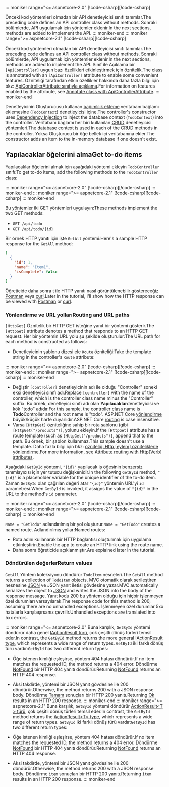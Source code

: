 ::: moniker range="<= aspnetcore-2.0"
<span data-ttu-id="adb48-101">[!code-csharp[](../../tutorials/first-web-api/samples/2.0/TodoApi/Controllers/TodoController2.cs?name=snippet_todo1)]</span><span class="sxs-lookup"><span data-stu-id="adb48-101">[!code-csharp[](../../tutorials/first-web-api/samples/2.0/TodoApi/Controllers/TodoController2.cs?name=snippet_todo1)]</span></span>

<span data-ttu-id="adb48-102">Önceki kod yöntemleri olmadan bir API denetleyicisi sınıfı tanımlar.</span><span class="sxs-lookup"><span data-stu-id="adb48-102">The preceding code defines an API controller class without methods.</span></span> <span data-ttu-id="adb48-103">Sonraki bölümlerde, API uygulamak için yöntemler eklenir.</span><span class="sxs-lookup"><span data-stu-id="adb48-103">In the next sections, methods are added to implement the API.</span></span>
::: moniker-end
::: moniker range=">= aspnetcore-2.1"
<span data-ttu-id="adb48-104">[!code-csharp[](../../tutorials/first-web-api/samples/2.1/TodoApi/Controllers/TodoController2.cs?name=snippet_todo1)]</span><span class="sxs-lookup"><span data-stu-id="adb48-104">[!code-csharp[](../../tutorials/first-web-api/samples/2.1/TodoApi/Controllers/TodoController2.cs?name=snippet_todo1)]</span></span>

<span data-ttu-id="adb48-105">Önceki kod yöntemleri olmadan bir API denetleyicisi sınıfı tanımlar.</span><span class="sxs-lookup"><span data-stu-id="adb48-105">The preceding code defines an API controller class without methods.</span></span> <span data-ttu-id="adb48-106">Sonraki bölümlerde, API uygulamak için yöntemler eklenir.</span><span class="sxs-lookup"><span data-stu-id="adb48-106">In the next sections, methods are added to implement the API.</span></span> <span data-ttu-id="adb48-107">Sınıf ile Açıklama bir `[ApiController]` uygun bazı özellikleri etkinleştirmek için öznitelik.</span><span class="sxs-lookup"><span data-stu-id="adb48-107">The class is annotated with an `[ApiController]` attribute to enable some convenient features.</span></span> <span data-ttu-id="adb48-108">Özniteliği tarafından etkin özellikler hakkında daha fazla bilgi için bkz: [ApiControllerAttribute sınıfıyla açıklama](xref:web-api/index#annotate-class-with-apicontrollerattribute).</span><span class="sxs-lookup"><span data-stu-id="adb48-108">For information on features enabled by the attribute, see [Annotate class with ApiControllerAttribute](xref:web-api/index#annotate-class-with-apicontrollerattribute).</span></span>
::: moniker-end

<span data-ttu-id="adb48-109">Denetleyicinin Oluşturucusu kullanan [bağımlılık ekleme](xref:fundamentals/dependency-injection) veritabanı bağlamı eklemesine (`TodoContext`) denetleyicisi içine.</span><span class="sxs-lookup"><span data-stu-id="adb48-109">The controller's constructor uses [Dependency Injection](xref:fundamentals/dependency-injection) to inject the database context (`TodoContext`) into the controller.</span></span> <span data-ttu-id="adb48-110">Veritabanı bağlamı her biri kullanılan [CRUD](https://wikipedia.org/wiki/Create,_read,_update_and_delete) denetleyicisi yöntemleri.</span><span class="sxs-lookup"><span data-stu-id="adb48-110">The database context is used in each of the [CRUD](https://wikipedia.org/wiki/Create,_read,_update_and_delete) methods in the controller.</span></span> <span data-ttu-id="adb48-111">Yoksa Oluşturucu bir öğe bellek içi veritabanına ekler.</span><span class="sxs-lookup"><span data-stu-id="adb48-111">The constructor adds an item to the in-memory database if one doesn't exist.</span></span>

## <a name="get-to-do-items"></a><span data-ttu-id="adb48-112">Yapılacaklar öğelerini alma</span><span class="sxs-lookup"><span data-stu-id="adb48-112">Get to-do items</span></span>

<span data-ttu-id="adb48-113">Yapılacaklar öğelerini almak için aşağıdaki yöntemi ekleyin `TodoController` sınıfı:</span><span class="sxs-lookup"><span data-stu-id="adb48-113">To get to-do items, add the following methods to the `TodoController` class:</span></span>

::: moniker range="<= aspnetcore-2.0"
<span data-ttu-id="adb48-114">[!code-csharp[](../../tutorials/first-web-api/samples/2.0/TodoApi/Controllers/TodoController.cs?name=snippet_GetAll)]</span><span class="sxs-lookup"><span data-stu-id="adb48-114">[!code-csharp[](../../tutorials/first-web-api/samples/2.0/TodoApi/Controllers/TodoController.cs?name=snippet_GetAll)]</span></span>
::: moniker-end
::: moniker range=">= aspnetcore-2.1"
<span data-ttu-id="adb48-115">[!code-csharp[](../../tutorials/first-web-api/samples/2.1/TodoApi/Controllers/TodoController.cs?name=snippet_GetAll)]</span><span class="sxs-lookup"><span data-stu-id="adb48-115">[!code-csharp[](../../tutorials/first-web-api/samples/2.1/TodoApi/Controllers/TodoController.cs?name=snippet_GetAll)]</span></span>
::: moniker-end

<span data-ttu-id="adb48-116">Bu yöntemler iki GET yöntemleri uygulayın:</span><span class="sxs-lookup"><span data-stu-id="adb48-116">These methods implement the two GET methods:</span></span>

* `GET /api/todo`
* `GET /api/todo/{id}`

<span data-ttu-id="adb48-117">Bir örnek HTTP yanıtı için işte `GetAll` yöntemi:</span><span class="sxs-lookup"><span data-stu-id="adb48-117">Here's a sample HTTP response for the `GetAll` method:</span></span>

```json
[
  {
    "id": 1,
    "name": "Item1",
    "isComplete": false
  }
]
```

<span data-ttu-id="adb48-118">Öğreticide daha sonra t ile HTTP yanıtı nasıl görüntülenebilir göstereceğiz [Postman](https://www.getpostman.com/) veya [curl](https://developer.apple.com/legacy/library/documentation/Darwin/Reference/ManPages/man1/curl.1.html).</span><span class="sxs-lookup"><span data-stu-id="adb48-118">Later in the tutorial, I'll show how the HTTP response can be viewed with [Postman](https://www.getpostman.com/) or [curl](https://developer.apple.com/legacy/library/documentation/Darwin/Reference/ManPages/man1/curl.1.html).</span></span>

### <a name="routing-and-url-paths"></a><span data-ttu-id="adb48-119">Yönlendirme ve URL yolları</span><span class="sxs-lookup"><span data-stu-id="adb48-119">Routing and URL paths</span></span>

<span data-ttu-id="adb48-120">`[HttpGet]` Öznitelik bir HTTP GET isteğine yanıt bir yöntemi gösterir.</span><span class="sxs-lookup"><span data-stu-id="adb48-120">The `[HttpGet]` attribute denotes a method that responds to an HTTP GET request.</span></span> <span data-ttu-id="adb48-121">Her bir yöntemin URL yolu şu şekilde oluşturulur:</span><span class="sxs-lookup"><span data-stu-id="adb48-121">The URL path for each method is constructed as follows:</span></span>

* <span data-ttu-id="adb48-122">Denetleyicinin şablonu dizesi ele `Route` özniteliği:</span><span class="sxs-lookup"><span data-stu-id="adb48-122">Take the template string in the controller's `Route` attribute:</span></span>

::: moniker range="<= aspnetcore-2.0"
<span data-ttu-id="adb48-123">[!code-csharp[](../../tutorials/first-web-api/samples/2.0/TodoApi/Controllers/TodoController.cs?name=TodoController&highlight=3)]</span><span class="sxs-lookup"><span data-stu-id="adb48-123">[!code-csharp[](../../tutorials/first-web-api/samples/2.0/TodoApi/Controllers/TodoController.cs?name=TodoController&highlight=3)]</span></span>
::: moniker-end
::: moniker range=">= aspnetcore-2.1"
<span data-ttu-id="adb48-124">[!code-csharp[](../../tutorials/first-web-api/samples/2.1/TodoApi/Controllers/TodoController.cs?name=TodoController&highlight=3)]</span><span class="sxs-lookup"><span data-stu-id="adb48-124">[!code-csharp[](../../tutorials/first-web-api/samples/2.1/TodoApi/Controllers/TodoController.cs?name=TodoController&highlight=3)]</span></span>
::: moniker-end

* <span data-ttu-id="adb48-125">Değiştir `[controller]` denetleyicinin adı ile olduğu "Controller" soneki eksi denetleyici sınıfı adı.</span><span class="sxs-lookup"><span data-stu-id="adb48-125">Replace `[controller]` with the name of the controller, which is the controller class name minus the "Controller" suffix.</span></span> <span data-ttu-id="adb48-126">Bu örnek, denetleyici sınıfı adı olan **Yapılacaklar**denetleyicisi ve kök "todo" adıdır.</span><span class="sxs-lookup"><span data-stu-id="adb48-126">For this sample, the controller class name is **Todo**Controller and the root name is "todo".</span></span> <span data-ttu-id="adb48-127">ASP.NET Core [yönlendirme](xref:mvc/controllers/routing) büyük/küçük harfe duyarlıdır.</span><span class="sxs-lookup"><span data-stu-id="adb48-127">ASP.NET Core [routing](xref:mvc/controllers/routing) is case insensitive.</span></span>
* <span data-ttu-id="adb48-128">Varsa `[HttpGet]` özniteliğine sahip bir rota şablonu (gibi `[HttpGet("/products")]`, yolunu ekleyin.</span><span class="sxs-lookup"><span data-stu-id="adb48-128">If the `[HttpGet]` attribute has a route template (such as `[HttpGet("/products")]`, append that to the path.</span></span> <span data-ttu-id="adb48-129">Bu örnek, bir şablon kullanmaz.</span><span class="sxs-lookup"><span data-stu-id="adb48-129">This sample doesn't use a template.</span></span> <span data-ttu-id="adb48-130">Daha fazla bilgi için bkz: [özniteliği Http [eylem] özniteliklerle yönlendirme](xref:mvc/controllers/routing#attribute-routing-with-httpverb-attributes).</span><span class="sxs-lookup"><span data-stu-id="adb48-130">For more information, see [Attribute routing with Http[Verb] attributes](xref:mvc/controllers/routing#attribute-routing-with-httpverb-attributes).</span></span>

<span data-ttu-id="adb48-131">Aşağıdaki `GetById` yöntemi, `"{id}"` yapılacak iş öğesinin benzersiz tanımlayıcısı için yer tutucu değişkenidir.</span><span class="sxs-lookup"><span data-stu-id="adb48-131">In the following `GetById` method, `"{id}"` is a placeholder variable for the unique identifier of the to-do item.</span></span> <span data-ttu-id="adb48-132">Zaman `GetById` olan çağrılan değeri atar `"{id}"` yöntemin URL'yi `id` parametresi.</span><span class="sxs-lookup"><span data-stu-id="adb48-132">When `GetById` is invoked, it assigns the value of `"{id}"` in the URL to the method's `id` parameter.</span></span>

::: moniker range="<= aspnetcore-2.0"
<span data-ttu-id="adb48-133">[!code-csharp[](../../tutorials/first-web-api/samples/2.0/TodoApi/Controllers/TodoController.cs?name=snippet_GetByID&highlight=1-2)]</span><span class="sxs-lookup"><span data-stu-id="adb48-133">[!code-csharp[](../../tutorials/first-web-api/samples/2.0/TodoApi/Controllers/TodoController.cs?name=snippet_GetByID&highlight=1-2)]</span></span>
::: moniker-end
::: moniker range=">= aspnetcore-2.1"
<span data-ttu-id="adb48-134">[!code-csharp[](../../tutorials/first-web-api/samples/2.1/TodoApi/Controllers/TodoController.cs?name=snippet_GetByID&highlight=1-2)]</span><span class="sxs-lookup"><span data-stu-id="adb48-134">[!code-csharp[](../../tutorials/first-web-api/samples/2.1/TodoApi/Controllers/TodoController.cs?name=snippet_GetByID&highlight=1-2)]</span></span>
::: moniker-end

<span data-ttu-id="adb48-135">`Name = "GetTodo"` adlandırılmış bir yol oluşturur.</span><span class="sxs-lookup"><span data-stu-id="adb48-135">`Name = "GetTodo"` creates a named route.</span></span> <span data-ttu-id="adb48-136">Adlandırılmış yollar:</span><span class="sxs-lookup"><span data-stu-id="adb48-136">Named routes:</span></span>

* <span data-ttu-id="adb48-137">Rota adını kullanarak bir HTTP bağlantısı oluşturmak için uygulama etkinleştirin.</span><span class="sxs-lookup"><span data-stu-id="adb48-137">Enable the app to create an HTTP link using the route name.</span></span>
* <span data-ttu-id="adb48-138">Daha sonra öğreticide açıklanmıştır.</span><span class="sxs-lookup"><span data-stu-id="adb48-138">Are explained later in the tutorial.</span></span>

### <a name="return-values"></a><span data-ttu-id="adb48-139">Döndürülen değerler</span><span class="sxs-lookup"><span data-stu-id="adb48-139">Return values</span></span>

<span data-ttu-id="adb48-140">`GetAll` Yöntem koleksiyonu döndürür `TodoItem` nesneleri.</span><span class="sxs-lookup"><span data-stu-id="adb48-140">The `GetAll` method returns a collection of `TodoItem` objects.</span></span> <span data-ttu-id="adb48-141">MVC otomatik olarak serileştiren nesnesine [JSON](https://www.json.org/) ve JSON yanıt iletisi gövdesine yazar.</span><span class="sxs-lookup"><span data-stu-id="adb48-141">MVC automatically serializes the object to [JSON](https://www.json.org/) and writes the JSON into the body of the response message.</span></span> <span data-ttu-id="adb48-142">Yanıt kodu 200 bu yöntem olduğu için hiçbir işlenmeyen özel durumları varsayılarak.</span><span class="sxs-lookup"><span data-stu-id="adb48-142">The response code for this method is 200, assuming there are no unhandled exceptions.</span></span> <span data-ttu-id="adb48-143">İşlenmeyen özel durumlar 5xx hatalarla karşılaşırsanız çevrilir.</span><span class="sxs-lookup"><span data-stu-id="adb48-143">Unhandled exceptions are translated into 5xx errors.</span></span>

::: moniker range="<= aspnetcore-2.0"
<span data-ttu-id="adb48-144">Buna karşılık, `GetById` yöntemi döndürür daha genel [IActionResult türü](xref:web-api/action-return-types#iactionresult-type), çok çeşitli dönüş türleri temsil eder.</span><span class="sxs-lookup"><span data-stu-id="adb48-144">In contrast, the `GetById` method returns the more general [IActionResult type](xref:web-api/action-return-types#iactionresult-type), which represents a wide range of return types.</span></span> <span data-ttu-id="adb48-145">`GetById` iki farklı dönüş türü vardır:</span><span class="sxs-lookup"><span data-stu-id="adb48-145">`GetById` has two different return types:</span></span>

* <span data-ttu-id="adb48-146">Öğe istenen kimliği eşleşirse, yöntem 404 hatası döndürür.</span><span class="sxs-lookup"><span data-stu-id="adb48-146">If no item matches the requested ID, the method returns a 404 error.</span></span> <span data-ttu-id="adb48-147">Döndürme [NotFound](/dotnet/api/microsoft.aspnetcore.mvc.controllerbase.notfound) bir HTTP 404 yanıtı döndürür.</span><span class="sxs-lookup"><span data-stu-id="adb48-147">Returning [NotFound](/dotnet/api/microsoft.aspnetcore.mvc.controllerbase.notfound) returns an HTTP 404 response.</span></span>
* <span data-ttu-id="adb48-148">Aksi takdirde, yöntemi bir JSON yanıt gövdesine ile 200 döndürür.</span><span class="sxs-lookup"><span data-stu-id="adb48-148">Otherwise, the method returns 200 with a JSON response body.</span></span> <span data-ttu-id="adb48-149">Döndürme [Tamam](/dotnet/api/microsoft.aspnetcore.mvc.controllerbase.ok) sonuçları bir HTTP 200 yanıtı.</span><span class="sxs-lookup"><span data-stu-id="adb48-149">Returning [Ok](/dotnet/api/microsoft.aspnetcore.mvc.controllerbase.ok) results in an HTTP 200 response.</span></span>
::: moniker-end
::: moniker range=">= aspnetcore-2.1"
<span data-ttu-id="adb48-150">Buna karşılık, `GetById` yöntemi döndürür [ActionResult\<T > türü](xref:web-api/action-return-types#actionresultt-type), çok çeşitli dönüş türleri temsil eder.</span><span class="sxs-lookup"><span data-stu-id="adb48-150">In contrast, the `GetById` method returns the [ActionResult\<T> type](xref:web-api/action-return-types#actionresultt-type), which represents a wide range of return types.</span></span> <span data-ttu-id="adb48-151">`GetById` iki farklı dönüş türü vardır:</span><span class="sxs-lookup"><span data-stu-id="adb48-151">`GetById` has two different return types:</span></span>

* <span data-ttu-id="adb48-152">Öğe istenen kimliği eşleşirse, yöntem 404 hatası döndürür.</span><span class="sxs-lookup"><span data-stu-id="adb48-152">If no item matches the requested ID, the method returns a 404 error.</span></span> <span data-ttu-id="adb48-153">Döndürme [NotFound](/dotnet/api/microsoft.aspnetcore.mvc.controllerbase.notfound) bir HTTP 404 yanıtı döndürür.</span><span class="sxs-lookup"><span data-stu-id="adb48-153">Returning [NotFound](/dotnet/api/microsoft.aspnetcore.mvc.controllerbase.notfound) returns an HTTP 404 response.</span></span>
* <span data-ttu-id="adb48-154">Aksi takdirde, yöntemi bir JSON yanıt gövdesine ile 200 döndürür.</span><span class="sxs-lookup"><span data-stu-id="adb48-154">Otherwise, the method returns 200 with a JSON response body.</span></span> <span data-ttu-id="adb48-155">Döndürme `item` sonuçları bir HTTP 200 yanıtı.</span><span class="sxs-lookup"><span data-stu-id="adb48-155">Returning `item` results in an HTTP 200 response.</span></span>
::: moniker-end